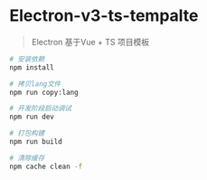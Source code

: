 <!--
 * @Author: yaohengfeng 1921934563@qq.com
 * @Date: 2022-12-08 14:02:44
 * @LastEditors: 姚恒锋 1921934563@qq.com
 * @LastEditTime: 2023-09-05 11:01:42
 * @FilePath: \electron-v3-ts-tempalte\README.md
 * @Description: 项目描述文件
-->
# Electron-v3-ts-tempalte

> Electron 基于Vue + TS 项目模板


``` bash
# 安装依赖
npm install

# 拷贝lang文件
npm run copy:lang

# 开发阶段启动调试
npm run dev

# 打包构建
npm run build

# 清除缓存
npm cache clean -f
```


